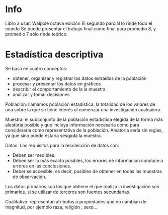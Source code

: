 # Info
Libro a usar: Walpole octava edición
El segundo parcial lo rinde todo el mundo
Se puede presentar el trabajo final como final para promedio 8, y promedio 7 sólo rinde teórico.

# Estadística descriptiva
Se basa en cuatro conceptos: 
- obtener, organizar y registrar los datos extraídos de la población
- procesar y presentar los datos en gráficos
- describir el comportamiento de la la muestra
- analizar y tomar decisiones

Población: llamamos población estadística. la totalidad de los valores de una sobre la que se tiene interés al comenzar una investigación cualquiera.

Muestra: el subconjunto de la población estadística elegida de la forma más aleatoria posible y que incluya información necesaria como para considerarla como representativa de la población.
Aleatoria sería sin reglas, ya que sino puede estaría sesgada la muestra.

Datos. Los requisitos para la recolección de datos son:
- Deben ser medibles.
- Deben ser lo más exacto posibles, los errores de información conduce a errores en las conclusiones.
- Deber se accesible, es decir, posibles de obtener en todas las muestras de observación.

Los datos primarios son los que obtiene el que realiza la investigación son primarios, si se utilizar de terceros son fuentes secundarias.

Cualitativo: representan atributos o propiedades que no cambian de magnitud, por ejemplo raza, religión , sexo...
